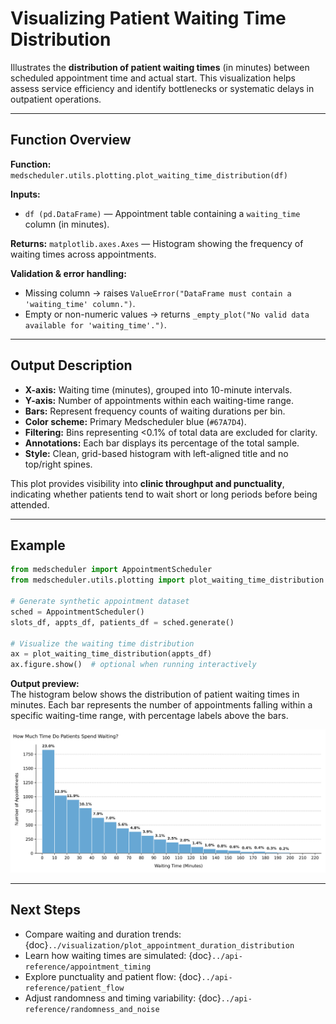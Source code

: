 # Visualizing Patient Waiting Time Distribution

Illustrates the **distribution of patient waiting times** (in minutes) between scheduled appointment time and actual start. This visualization helps assess service efficiency and identify bottlenecks or systematic delays in outpatient operations.

---

## Function Overview
**Function:** `medscheduler.utils.plotting.plot_waiting_time_distribution(df)`

**Inputs:**
- `df (pd.DataFrame)` — Appointment table containing a `waiting_time` column (in minutes).

**Returns:** `matplotlib.axes.Axes` — Histogram showing the frequency of waiting times across appointments.

**Validation & error handling:**
- Missing column → raises `ValueError("DataFrame must contain a 'waiting_time' column.")`.
- Empty or non-numeric values → returns `_empty_plot("No valid data available for 'waiting_time'.")`.

---

## Output Description
- **X-axis:** Waiting time (minutes), grouped into 10-minute intervals.
- **Y-axis:** Number of appointments within each waiting-time range.
- **Bars:** Represent frequency counts of waiting durations per bin.
- **Color scheme:** Primary Medscheduler blue (`#67A7D4`).
- **Filtering:** Bins representing <0.1% of total data are excluded for clarity.
- **Annotations:** Each bar displays its percentage of the total sample.
- **Style:** Clean, grid-based histogram with left-aligned title and no top/right spines.

This plot provides visibility into **clinic throughput and punctuality**, indicating whether patients tend to wait short or long periods before being attended.

---

## Example
```python
from medscheduler import AppointmentScheduler
from medscheduler.utils.plotting import plot_waiting_time_distribution

# Generate synthetic appointment dataset
sched = AppointmentScheduler()
slots_df, appts_df, patients_df = sched.generate()

# Visualize the waiting time distribution
ax = plot_waiting_time_distribution(appts_df)
ax.figure.show()  # optional when running interactively
```
**Output preview:**  
The histogram below shows the distribution of patient waiting times in minutes. Each bar represents the number of appointments falling within a specific waiting-time range, with percentage labels above the bars.

![Waiting Time Distribution](../_static/visuals/plot_waiting_time_distribution.png)

---

## Next Steps
- Compare waiting and duration trends: {doc}`../visualization/plot_appointment_duration_distribution`
- Learn how waiting times are simulated: {doc}`../api-reference/appointment_timing`
- Explore punctuality and patient flow: {doc}`../api-reference/patient_flow`
- Adjust randomness and timing variability: {doc}`../api-reference/randomness_and_noise`
